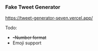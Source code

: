 ### Fake Tweet Generator 

https://tweet-generator-seven.vercel.app/

Todo:
- ~~-Number format~~
- Emoji support
